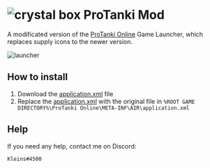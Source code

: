 # ![crystal box](https://github.com/Kleins0/protanki-mod/raw/main/images/crystals_box.png?raw=true) ProTanki Mod

A modificated version of the [ProTanki Online](http://protanki-online.com/) Game Launcher, which replaces supply icons to the newer version.

![launcher](https://github.com/Kleins0/protanki-mod/raw/main/images/launcher.png?raw=true)

## How to install

1. Download the [application.xml](https://github.com/Kleins0/protanki-mod/releases/download/application/application.xml) file
2. Replace the [application.xml](https://github.com/Kleins0/protanki-mod/releases/download/application/application.xml) with the original file in `%ROOT GAME DIRECTORY%\ProTanki Online\META-INF\AIR\application.xml`

## Help

If you need any help, contact me on Discord:

```text
Kleins#4500
```
